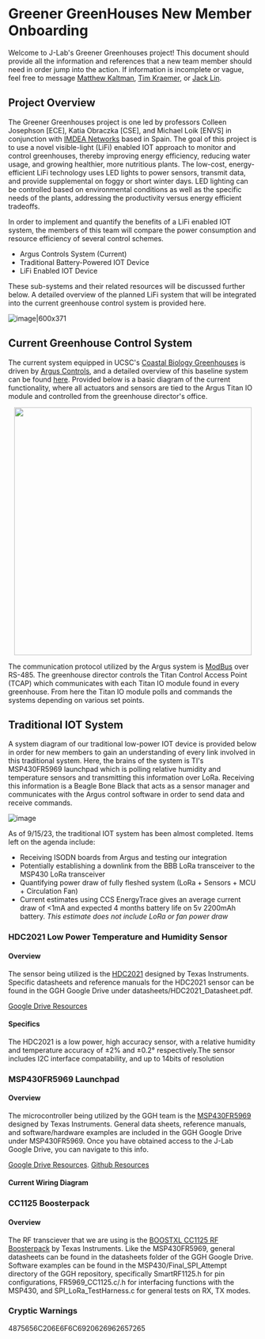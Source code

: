 # Greener GreenHouses New Member Onboarding
Welcome to J-Lab's Greener Greenhouses project! This document should provide all the information and references that a new team member should need in order jump into the action. If information is incomplete or vague, feel free to message [Matthew Kaltman](mailto:mkaltman@ucsc.edu?subject=[GitHub]%20Source%20Han%20Sans), [Tim Kraemer](mailto:tikraeme@ucsc.edu?subject=[GitHub]%20Source%20Han%20Sans), or [Jack Lin](mailto:jlin143@ucsc.edu?subject=[GitHub]%20Source%20Han%20Sans).

## Project Overview
The Greener Greenhouses project is one led by professors Colleen Josephson [ECE], Katia Obraczka [CSE], and Michael Loik [ENVS] in conjunction with [IMDEA Networks](https://networks.imdea.org/about-imdea-networks/) based in Spain. The goal of this project is to use a novel visible-light (LiFi) enabled IOT approach to monitor and control greenhouses, thereby improving energy efficiency, reducing water usage, and growing healthier, more nutritious plants. The low-cost, energy-efficient LiFi technology uses LED lights to power sensors, transmit data, and provide supplemental on foggy or short winter days. LED lighting can be controlled based on environmental conditions as well as the specific needs of the plants, addressing the productivity versus energy efficient tradeoffs. 


In order to implement and quantify the benefits of a LiFi enabled IOT system, the members of this team will compare the power consumption and resource efficiency of several control schemes. 
* Argus Controls System (Current)
* Traditional Battery-Powered IOT Device
* LiFi Enabled IOT Device

These sub-systems and their related resources will be discussed further below. A detailed overview of the planned LiFi system that will be integrated into the current greenhouse control system is provided here.

![image|600x371](https://github.com/jlab-sensing/GreenerGreenHouses/assets/133836006/08766264-8e22-4e1d-bff3-384b1e383e17 )


## Current Greenhouse Control System
The current system equipped in UCSC's [Coastal Biology Greenhouses](https://greenhouse.ucsc.edu/research/facility-cbg.html) is driven by [Argus Controls](https://arguscontrols.com/), and a detailed overview of this baseline system can be found [here](https://drive.google.com/drive/folders/1_lNfw5vJW_Q_KWBBiqxn9BiAg7NH7jfJ?usp=sharing). Provided below is a basic diagram of the current functionality, where all actuators and sensors are tied to the Argus Titan IO module and controlled from the greenhouse director's office.

<p align="center">
<img width="480" height="500" src="https://github.com/jlab-sensing/GreenerGreenHouses/assets/133836006/9187ddc8-56a3-427e-ab8b-aa702891e5ed">
</p>

The communication protocol utilized by the Argus system is [ModBus](https://www.ni.com/en/shop/seamlessly-connect-to-third-party-devices-and-supervisory-system/the-modbus-protocol-in-depth.html#:~:text=Modbus%20is%20a%20request%2Dresponse,responsible%20for%20initiating%20every%20interaction.) over RS-485. The greenhouse director controls the Titan Control Access Point (TCAP) which communicates with each Titan IO module found in every greenhouse. From here the Titan IO module polls and commands the systems depending on various set points.


## Traditional IOT System

A system diagram of our traditional low-power IOT device is provided below in order for new members to gain an understanding of every link involved in this traditional system. Here, the brains of the system is TI's MSP430FR5969 launchpad which is polling relative humidity and temperature sensors and transmitting this information over LoRa. Receiving this information is a Beagle Bone Black that acts as a sensor manager and communicates with the Argus control software in order to send data and receive commands.

![image](https://github.com/jlab-sensing/GreenerGreenHouses/assets/133836006/9b7c92c4-6507-470a-a9c7-7d83ccedcf46)

As of 9/15/23, the traditional IOT system has been almost completed. Items left on the agenda include:

* Receiving ISODN boards from Argus and testing our integration
* Potentially establishing a downlink from the BBB LoRa transceiver to the MSP430 LoRa transceiver
* Quantifying power draw of fully fleshed system (LoRa + Sensors + MCU + Circulation Fan)
* Current estimates using CCS EnergyTrace gives an average current draw of <1mA and expected 4 months battery life on 5v 2200mAh battery. *This estimate does not include LoRa or fan power draw*
  
### HDC2021 Low Power Temperature and Humidity Sensor

#### Overview
The sensor being utilized is the [HDC2021](https://www.ti.com/product/HDC2021?utm_source=google&utm_medium=cpc&utm_campaign=asc-null-null-GPN_EN-cpc-pf-google-wwe&utm_content=HDC2021&ds_k=HDC2021&DCM=yes&gclid=CjwKCAjwgZCoBhBnEiwAz35RwvU4Wd7GRpxLc1GMoPWq5LL1WcZLu_22jp9FVzmTnQ_MIr4ZmhkBRhoCpMQQAvD_BwE&gclsrc=aw.ds) designed by Texas Instruments. Specific datasheets and reference manuals for the HDC2021 sensor can be found in the GGH Google Drive under datasheets/HDC2021_Datasheet.pdf.

[Google Drive Resources](https://drive.google.com/drive/u/1/folders/1WiIJaBZCpexLYDWwRqki33WVtFGoa_uU?ths=true)

#### Specifics
The HDC2021 is a low power, high accuracy sensor, with a relative humidity and temperature  accuracy of ±2% and ±0.2° respectively.The sensor includes I2C interface compatability, and up to 14bits of resolution

### MSP430FR5969 Launchpad

#### Overview
The microcontroller being utilized by the GGH team is the [MSP430FR5969](https://www.ti.com/product/MSP430FR5969?utm_source=google&utm_medium=cpc&utm_campaign=epd-null-null-GPN_EN-cpc-pf-google-wwe&utm_content=MSP430FR5969&ds_k=%7b_dssearchterm%7d&DCM=yes&gclid=CjwKCAjw3oqoBhAjEiwA_UaLtj0zWJxyBJCrLkihQoXO8O6QFz54VD2A-_e_Rqq8SBqXRJOLkkrMNRoC8pIQAvD_BwE&gclsrc=aw.ds) designed by Texas Instruments. General data sheets, reference manuals, and software/hardware examples are included in the GGH Google Drive under MSP430FR5969. Once you have obtained access to the J-Lab Google Drive, you can navigate to this info.

[Google Drive Resources](https://drive.google.com/drive/folders/1jpBABjsWT8H2YCBZDEAygGu2eUNpcp-V?usp=sharing).
[Github Resources](https://github.com/jlab-sensing/GreenerGreenHouses/tree/main/MSP430)


#### Current Wiring Diagram





### CC1125 Boosterpack

#### Overview
The RF transciever that we are using is the [BOOSTXL CC1125 RF Boosterpack](https://www.ti.com/lit/an/swra520/swra520.pdf?ts=1694669569713) by Texas Instruments. Like the MSP430FR5969, general datasheets can be found in the datasheets folder of the GGH Google Drive. Software examples can be found in the MSP430/Final_SPI_Attempt directory of the GGH repository, specifically SmartRF1125.h for pin configurations, FR5969_CC1125.c/.h for interfacing functions with the MSP430, and SPI_LoRa_TestHarness.c for general tests on RX, TX modes.


### Cryptic Warnings
4875656C206E6F6C6920626962657265

